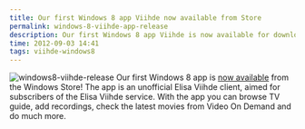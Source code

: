 ```yaml
---
title: Our first Windows 8 app Viihde now available from Store
permalink: windows-8-viihde-app-release
description: Our first Windows 8 app Viihde is now available for download from the Windows Store.
time: 2012-09-03 14:41
tags: viihde-windows8
---
```

![windows8-viihde-release](//news/content/windows8-viihde-release.png)
Our first Windows 8 app is [now available](apps.microsoft.com/webpdp/fi-FI/app/viihde/8fb16caf-f1e3-4a36-b00e-3dbd33013c91) from the Windows Store! The app is an unofficial Elisa Viihde client, aimed for subscribers of the Elisa Viihde service. With the app you can browse TV guide, add recordings, check the latest movies from Video On Demand and do much more.